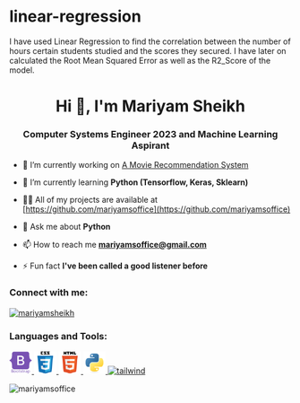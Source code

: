 # linear-regression
I have used Linear Regression to find the correlation between the number of hours certain students studied and the scores they secured. I have later on calculated the Root Mean Squared Error as well as the R2_Score of the model.
<h1 align="center">Hi 👋, I'm Mariyam Sheikh</h1>
<h3 align="center">Computer Systems Engineer 2023 and Machine Learning Aspirant</h3>

- 🔭 I’m currently working on [A Movie Recommendation System](https://github.com/mariyamsoffice/movie-recommender)

- 🌱 I’m currently learning **Python (Tensorflow, Keras, Sklearn)**

- 👨‍💻 All of my projects are available at [https://github.com/mariyamsoffice](https://github.com/mariyamsoffice)

- 💬 Ask me about **Python**

- 📫 How to reach me **mariyamsoffice@gmail.com**

- ⚡ Fun fact **I've been called a good listener before**

<h3 align="left">Connect with me:</h3>
<p align="left">
<a href="https://linkedin.com/in/mariyamsheikh" target="blank"><img align="center" src="https://raw.githubusercontent.com/rahuldkjain/github-profile-readme-generator/master/src/images/icons/Social/linked-in-alt.svg" alt="mariyamsheikh" height="30" width="40" /></a>
</p>

<h3 align="left">Languages and Tools:</h3>
<p align="left"> <a href="https://getbootstrap.com" target="_blank" rel="noreferrer"> <img src="https://raw.githubusercontent.com/devicons/devicon/master/icons/bootstrap/bootstrap-plain-wordmark.svg" alt="bootstrap" width="40" height="40"/> </a> <a href="https://www.w3schools.com/css/" target="_blank" rel="noreferrer"> <img src="https://raw.githubusercontent.com/devicons/devicon/master/icons/css3/css3-original-wordmark.svg" alt="css3" width="40" height="40"/> </a> <a href="https://www.w3.org/html/" target="_blank" rel="noreferrer"> <img src="https://raw.githubusercontent.com/devicons/devicon/master/icons/html5/html5-original-wordmark.svg" alt="html5" width="40" height="40"/> </a> <a href="https://www.python.org" target="_blank" rel="noreferrer"> <img src="https://raw.githubusercontent.com/devicons/devicon/master/icons/python/python-original.svg" alt="python" width="40" height="40"/> </a> <a href="https://tailwindcss.com/" target="_blank" rel="noreferrer"> <img src="https://www.vectorlogo.zone/logos/tailwindcss/tailwindcss-icon.svg" alt="tailwind" width="40" height="40"/> </a> </p>

<p><img align="center" src="https://github-readme-stats.vercel.app/api/top-langs?username=mariyamsoffice&show_icons=true&locale=en&layout=compact" alt="mariyamsoffice" /></p>
